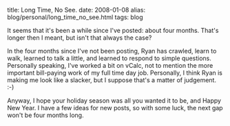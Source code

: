 title: Long Time, No See.
date: 2008-01-08
alias: blog/personal/long_time_no_see.html
tags: blog

It seems that it's been a while since I've posted: about four months. 
That's longer then I meant, but isn't that always the case?

In the four months since I've not been posting, Ryan has crawled, learn to 
walk, learned to talk a little, and learned to respond to simple 
questions. Personally speaking, I've worked a bit on vCalc, not to mention 
the more important bill-paying work of my full time day job. Personally, I 
think Ryan is making me look like a slacker, but I suppose that's a matter 
of judgement. :-)

Anyway, I hope your holiday season was all you wanted it to be, and Happy 
New Year. I have a few ideas for new posts, so with some luck, the next 
gap won't be four months long.
